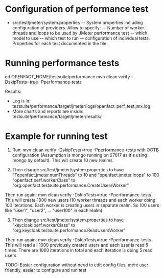 Configuration of performance test
=================================

- src/test/jmeter/system.properties -- System properties including configuration of providers. Allow to specify:
-- Number of worker threads and loops to be used by JMeter performance test
-- which model to use
-- which test to run
-- configuration of individual tests. Properties for each test documented in the file

Running performance tests
=========================
cd OPENFACT_HOME/testsuite/performance
mvn clean verify -DskipTests=true -Pperformance-tests

Results:
- Log is in: testsuite/performance/target/jmeter/logs/openfact_perf_test.jmx.log
- More charts and reports are inside: testsuite/performance/target/jmeter/results/


Example for running test
========================
1) Run:
mvn clean verify -DskipTests=true -Pperformance-tests
with OOTB configuration (Assumption is mongo running on 27017 as it's using mongo by default). This will create 10 new realms.

2) Then change src/test/jmeter/system.properties to have
 "Topenfact.jmeter.numThreads" to 10 and
 "openfact.jmeter.loops" to 100
 "openfact.perf.workerClass" to "org.openfact.testsuite.performance.CreateUsersWorker"

Then run again:
mvn clean verify -DskipTests=true -Pperformance-tests
This will create 1000 new users (10 worker threads and each worker doing 100 iterations. Each worker is creating users in separate realm. So 100 users like "user1", "user2", ... "user100" in each realm)

3) Then change src/test/jmeter/system.properties to have
 "keycloak.perf.workerClass" to "org.keycloak.testsuite.performance.ReadUsersWorker"

Then run again:
mvn clean verify -DskipTests=true -Pperformance-tests
 This will read all 1000 previously created users and each user is read 5 times. There are 1000 iterations in total and each iteration is doing 5 read users.


TODO: Easier configuration without need to edit config files, more user friendly, easier to configure and run test

